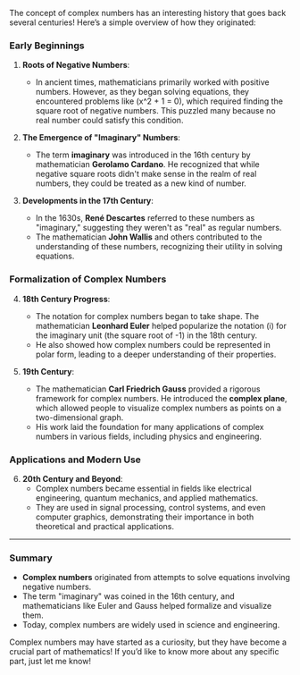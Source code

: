 The concept of complex numbers has an interesting history that goes back several centuries! Here’s a simple overview of how they originated:

### Early Beginnings

1. **Roots of Negative Numbers**: 
   - In ancient times, mathematicians primarily worked with positive numbers. However, as they began solving equations, they encountered problems like \(x^2 + 1 = 0\), which required finding the square root of negative numbers. This puzzled many because no real number could satisfy this condition.

2. **The Emergence of "Imaginary" Numbers**:
   - The term **imaginary** was introduced in the 16th century by mathematician **Gerolamo Cardano**. He recognized that while negative square roots didn't make sense in the realm of real numbers, they could be treated as a new kind of number.

3. **Developments in the 17th Century**:
   - In the 1630s, **René Descartes** referred to these numbers as "imaginary," suggesting they weren't as "real" as regular numbers.
   - The mathematician **John Wallis** and others contributed to the understanding of these numbers, recognizing their utility in solving equations.

### Formalization of Complex Numbers

4. **18th Century Progress**:
   - The notation for complex numbers began to take shape. The mathematician **Leonhard Euler** helped popularize the notation \(i\) for the imaginary unit (the square root of -1) in the 18th century.
   - He also showed how complex numbers could be represented in polar form, leading to a deeper understanding of their properties.

5. **19th Century**:
   - The mathematician **Carl Friedrich Gauss** provided a rigorous framework for complex numbers. He introduced the **complex plane**, which allowed people to visualize complex numbers as points on a two-dimensional graph.
   - His work laid the foundation for many applications of complex numbers in various fields, including physics and engineering.

### Applications and Modern Use

6. **20th Century and Beyond**:
   - Complex numbers became essential in fields like electrical engineering, quantum mechanics, and applied mathematics.
   - They are used in signal processing, control systems, and even computer graphics, demonstrating their importance in both theoretical and practical applications.

---

### Summary

- **Complex numbers** originated from attempts to solve equations involving negative numbers.
- The term "imaginary" was coined in the 16th century, and mathematicians like Euler and Gauss helped formalize and visualize them.
- Today, complex numbers are widely used in science and engineering.

Complex numbers may have started as a curiosity, but they have become a crucial part of mathematics! If you’d like to know more about any specific part, just let me know!